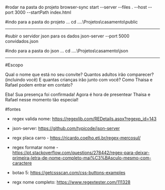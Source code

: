 #rodar na pasta do projeto
browser-sync start --server --files . --host --port 3000 --startPath index.html

#indo para a pasta do projeto ...
cd ..\..\Projetos\casamento\public

------------------

#subir o servidor json para os dados
json-server --port 5000 convidados.json

#indo para a pasta do json ...
cd ..\..\Projetos\casamento\json


----------------------

#Escopo

Qual o nome que está no seu convite?
Quantos adultos irão comparecer?<br> (incluindo você)
E quantas crianças irão junto com você?
Como Thaisa e Rafael podem entrar em contato?


Eba! Sua presença foi confirmada!
Agora é hora de presentear Thaisa e Rafael nesse momento tão especial!


#fontes
- regex valida nome: https://regexlib.com/REDetails.aspx?regexp_id=143
- json-server: https://github.com/typicode/json-server
- regx placa carro - https://ricardo.coelho.eti.br/regex-mercosul/
- regex formatar nome - https://pt.stackoverflow.com/questions/278442/regex-para-deixar-primeira-letra-de-nome-completo-mai%C3%BAsculo-mesmo-com-caractere
- botao 5: https://getcssscan.com/css-buttons-examples

- regx nome completo: https://www.regextester.com/111328